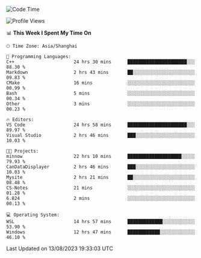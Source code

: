 <!--START_SECTION:waka-->
![Code Time](http://img.shields.io/badge/Code%20Time-1%2C154%20hrs%2016%20mins-blue)

![Profile Views](http://img.shields.io/badge/Profile%20Views-0-blue)

📊 **This Week I Spent My Time On** 

```text
🕑︎ Time Zone: Asia/Shanghai

💬 Programming Languages: 
C++                      24 hrs 30 mins      ██████████████████████░░░   88.30 % 
Markdown                 2 hrs 43 mins       ██░░░░░░░░░░░░░░░░░░░░░░░   09.83 % 
CMake                    16 mins             ░░░░░░░░░░░░░░░░░░░░░░░░░   00.99 % 
Bash                     5 mins              ░░░░░░░░░░░░░░░░░░░░░░░░░   00.34 % 
Other                    3 mins              ░░░░░░░░░░░░░░░░░░░░░░░░░   00.23 % 

🔥 Editors: 
VS Code                  24 hrs 58 mins      ██████████████████████░░░   89.97 % 
Visual Studio            2 hrs 46 mins       ███░░░░░░░░░░░░░░░░░░░░░░   10.03 % 

🐱‍💻 Projects: 
minnow                   22 hrs 10 mins      ████████████████████░░░░░   79.93 % 
CanDataDisplayer         2 hrs 46 mins       ███░░░░░░░░░░░░░░░░░░░░░░   10.03 % 
Mysite                   2 hrs 21 mins       ██░░░░░░░░░░░░░░░░░░░░░░░   08.48 % 
CS-Notes                 21 mins             ░░░░░░░░░░░░░░░░░░░░░░░░░   01.28 % 
6.824                    2 mins              ░░░░░░░░░░░░░░░░░░░░░░░░░   00.13 % 

💻 Operating System: 
WSL                      14 hrs 57 mins      █████████████░░░░░░░░░░░░   53.90 % 
Windows                  12 hrs 47 mins      ████████████░░░░░░░░░░░░░   46.10 % 
```


 Last Updated on 13/08/2023 19:33:03 UTC
<!--END_SECTION:waka-->